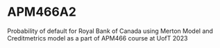 # APM466A2
Probability of default for Royal Bank of Canada using Merton Model and Creditmetrics model as a part of APM466 course at UofT 2023
